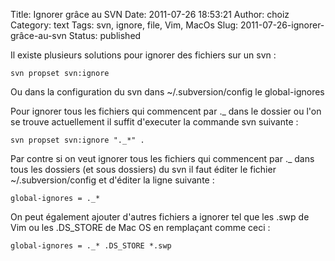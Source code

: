 Title: Ignorer grâce au SVN
Date: 2011-07-26 18:53:21
Author: choiz
Category: text
Tags: svn, ignore, file, Vim, MacOs
Slug: 2011-07-26-ignorer-grâce-au-svn
Status: published

Il existe plusieurs solutions pour ignorer des fichiers sur un svn :

    svn propset svn:ignore

Ou dans la configuration du svn dans ~/.subversion/config le
global-ignores

Pour ignorer tous les fichiers qui commencent par .\_ dans le dossier ou
l'on se trouve actuellement il suffit d'executer la commande svn
suivante :

    svn propset svn:ignore "._*" .

Par contre si on veut ignorer tous les fichiers qui commencent par .\_
dans tous les dossiers (et sous dossiers) du svn il faut éditer le
fichier ~/.subversion/config et d'éditer la ligne suivante :

    global-ignores = ._*

On peut également ajouter d'autres fichiers a ignorer tel que les .swp
de Vim ou les .DS\_STORE de Mac OS en remplaçant comme ceci :

    global-ignores = ._* .DS_STORE *.swp
